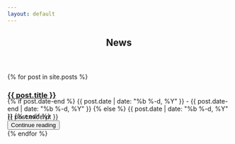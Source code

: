 ```yaml
---
layout: default
---
```


<article id="main"><header class="major container" markdown="1">

# News

</header>
<section class="card border-top-0 container style4">
<div class="container">
<div class="item-row row" markdown="1">
{% for post in site.posts %}
<div class="item col-12 col-lg-6 card border-0">
  <div class="card-body">
  <div class="card-title pl-1 pr-1 text-center alert-info rounded-top">
    <h3><a href="{{ post.url }}">{{ post.title }}</a></h3>
    <div style="margin-top:-1.5em;" class="small text-right text-muted">
      {% if post.date-end %}
        {{ post.date | date: "%b %-d, %Y" }} - {{ post.date-end | date: "%b %-d, %Y" }}
      {% else %}
         {{ post.date | date: "%b %-d, %Y" }}
    {% endif %}
    </div>
  </div>
    <div style="margin-top: -1.2em;" class="border border-top-0 text-justify hyphenate">
    <div class="col-12"><div class="pt-4"></div>{{ post.excerpt }}</div>
    <a class="nodec float-right" href="{{ post.url }}">
    <button class="rounded-0 btn btn-light">Continue reading <span class="fa fa-arrow-circle-right"></span></button>
    </a>
    <div class="clearfix"></div>
    </div>
  </div>
    <div class="mt-4"></div>
</div>
{% endfor %}
</div>
</div>
</section>
</article>

<script>
jQuery(document).ready(function($) {
  $('.item-row').masonry({
    itemSelector : '.item'
  });
});
</script>
